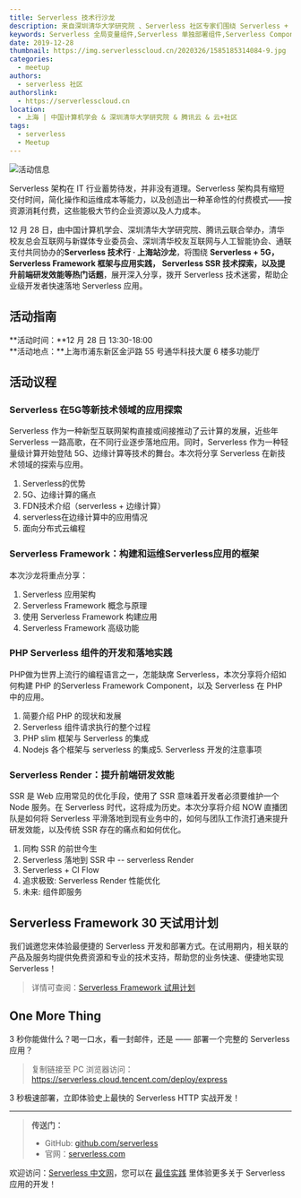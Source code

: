 ```yaml
---
title: Serverless 技术行沙龙
description: 来自深圳清华大学研究院 、Serverless 社区专家们围绕 Serverless + 5G，Serverless SSR 技术探索等话题展开深入分享
keywords: Serverless 全局变量组件,Serverless 单独部署组件,Serverless Component
date: 2019-12-28
thumbnail: https://img.serverlesscloud.cn/2020326/1585185314084-9.jpg
categories:
  - meetup
authors:
  - serverless 社区
authorslink:
  - https://serverlesscloud.cn
location: 
  - 上海 | 中国计算机学会 & 深圳清华大学研究院 & 腾讯云 & 云+社区
tags:
  - serverless
  - Meetup  
---
```


![活动信息](https://img.serverlesscloud.cn/2020325/1585121773487-IMG_0291.JPG)  


Serverless 架构在 IT 行业蓄势待发，并非没有道理。Serverless 架构具有缩短交付时间，简化操作和运维成本等能力，以及创造出一种革命性的付费模式——按资源消耗付费，这些能极大节约企业资源以及人力成本。  

12 月 28 日，由中国计算机学会、深圳清华大学研究院、腾讯云联合举办，清华校友总会互联网与新媒体专业委员会、深圳清华校友互联网与人工智能协会、通联支付共同协办的**Serverless 技术行 · 上海站沙龙**，将围绕 **Serverless + 5G，Serverless Framework 框架与应用实践， Serverless SSR 技术探索，以及提升前端研发效能等热门话题**，展开深入分享，拨开 Serverless 技术迷雾，帮助企业级开发者快速落地 Serverless 应用。

## 活动指南

**活动时间：**12 月 28 日 13:30-18:00  
**活动地点：**上海市浦东新区金沪路 55 号通华科技大厦 6 楼多功能厅

## 活动议程


### Serverless 在5G等新技术领域的应用探索

Serverless 作为一种新型互联网架构直接或间接推动了云计算的发展，近些年 Serverless 一路高歌，在不同行业逐步落地应用。同时，Serverless 作为一种轻量级计算开始登陆 5G、边缘计算等技术的舞台。本次将分享 Serverless 在新技术领域的探索与应用。

1. Serverless的优势
2. 5G、边缘计算的痛点
3. FDN技术介绍（serverless + 边缘计算）
4. serverless在边缘计算中的应用情况
5. 面向分布式云编程

### Serverless Framework：构建和运维Serverless应用的框架

本次沙龙将重点分享：

1. Serverless 应用架构
2. Serverless Framework 概念与原理
3. 使用 Serverless Framework 构建应用
4. Serverless Framework 高级功能

### PHP Serverless 组件的开发和落地实践

PHP做为世界上流行的编程语言之一，怎能缺席 Serverless，本次分享将介绍如何构建 PHP 的Serverless Framework Component，以及 Serverless 在 PHP 中的应用。

1. 简要介绍 PHP 的现状和发展  
2. Serverless 组件请求执行的整个过程  
3. PHP slim 框架与 Serverless 的集成  
4. Nodejs 各个框架与 serverless 的集成5. Serverless 开发的注意事项

### Serverless Render：提升前端研发效能

SSR 是 Web 应用常见的优化手段，使用了 SSR 意味着开发者必须要维护一个 Node 服务。在 Serverless 时代，这将成为历史。本次分享将介绍 NOW 直播团队是如何将 Serverless 平滑落地到现有业务中的，如何与团队工作流打通来提升研发效能，以及传统 SSR 存在的痛点和如何优化。

1. 同构 SSR 的前世今生
2. Serverless 落地到 SSR 中 -- serverless Render
3. Serverless + CI Flow
4. 追求极致: Serverless Render 性能优化
5. 未来: 组件即服务

## Serverless Framework 30 天试用计划

我们诚邀您来体验最便捷的 Serverless 开发和部署方式。在试用期内，相关联的产品及服务均提供免费资源和专业的技术支持，帮助您的业务快速、便捷地实现 Serverless！

> 详情可查阅：[Serverless Framework 试用计划](https://cloud.tencent.com/document/product/1154/38792)

## One More Thing
<div id='scf-deploy-iframe-or-md'><div><p>3 秒你能做什么？喝一口水，看一封邮件，还是 —— 部署一个完整的 Serverless 应用？</p><blockquote><p>复制链接至 PC 浏览器访问：<a href="https://serverless.cloud.tencent.com/deploy/express">https://serverless.cloud.tencent.com/deploy/express</a></p></blockquote><p>3 秒极速部署，立即体验史上最快的 Serverless HTTP 实战开发！</p></div></div>

---

> **传送门：**
> - GitHub: [github.com/serverless](https://github.com/serverless/serverless/blob/master/README_CN.md) 
> - 官网：[serverless.com](https://serverless.com/)

欢迎访问：[Serverless 中文网](https://serverlesscloud.cn/)，您可以在 [最佳实践](https://serverlesscloud.cn/best-practice) 里体验更多关于 Serverless 应用的开发！
